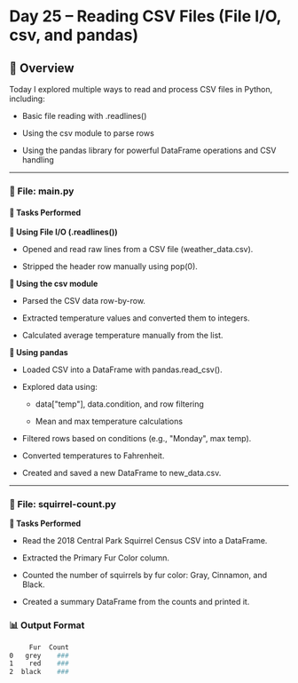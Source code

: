 # Day 25 – Reading CSV Files (File I/O, csv, and pandas)
## 📘 Overview
Today I explored multiple ways to read and process CSV files in Python, including:

- Basic file reading with .readlines()

- Using the csv module to parse rows

- Using the pandas library for powerful DataFrame operations and CSV handling
------------------

### 📂 File: main.py
#### 🔧 Tasks Performed
**📄 Using File I/O (.readlines())**
- Opened and read raw lines from a CSV file (weather_data.csv).

- Stripped the header row manually using pop(0).

**📄 Using the csv module**
- Parsed the CSV data row-by-row.

- Extracted temperature values and converted them to integers.

- Calculated average temperature manually from the list.

**🐼 Using pandas**
- Loaded CSV into a DataFrame with pandas.read_csv().

- Explored data using:

    - data["temp"], data.condition, and row filtering

    - Mean and max temperature calculations

- Filtered rows based on conditions (e.g., "Monday", max temp).

- Converted temperatures to Fahrenheit.

- Created and saved a new DataFrame to new_data.csv.
--------------

### 📂 File: squirrel-count.py
**🔧 Tasks Performed**
- Read the 2018 Central Park Squirrel Census CSV into a DataFrame.

- Extracted the Primary Fur Color column.

- Counted the number of squirrels by fur color: Gray, Cinnamon, and Black.

- Created a summary DataFrame from the counts and printed it.

### 📊 Output Format
```bash
     Fur  Count
0   grey    ###
1    red    ###
2  black    ###
```
